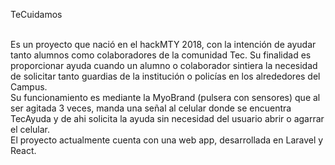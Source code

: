 TeCuidamos

<br/>
Es un proyecto que nació en el hackMTY 2018, con la intención de ayudar tanto alumnos como colaboradores de la comunidad Tec. Su finalidad es proporcionar ayuda cuando un alumno o colaborador sintiera la necesidad de solicitar tanto guardias de la institución o policías en los alrededores del Campus. 
<br/>
Su funcionamiento es mediante la MyoBrand (pulsera con sensores) que al ser agitada 3 veces, manda una señal al celular donde se encuentra TecAyuda y de ahi solicita la ayuda sin necesidad del usuario abrir o agarrar el celular.
<br/>
El proyecto actualmente cuenta con una web app, desarrollada en Laravel y React.

